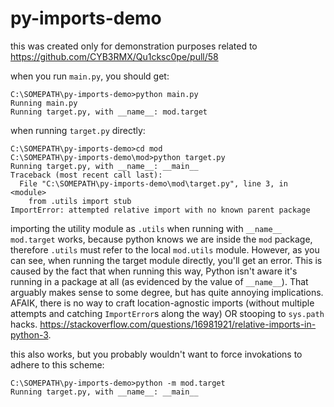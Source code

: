 # py-imports-demo
this was created only for demonstration purposes related to https://github.com/CYB3RMX/Qu1cksc0pe/pull/58

when you run `main.py`, you should get:
```
C:\SOMEPATH\py-imports-demo>python main.py
Running main.py
Running target.py, with __name__: mod.target
```

when running `target.py` directly:
```
C:\SOMEPATH\py-imports-demo>cd mod
C:\SOMEPATH\py-imports-demo\mod>python target.py
Running target.py, with __name__: __main__
Traceback (most recent call last):
  File "C:\SOMEPATH\py-imports-demo\mod\target.py", line 3, in <module>
    from .utils import stub
ImportError: attempted relative import with no known parent package
```

importing the utility module as `.utils` when running with `__name__` `mod.target` works, because python knows we are inside the `mod` package, therefore `.utils` must refer to the local `mod.utils` module.
However, as you can see, when running the target module directly, you'll get an error.
This is caused by the fact that when running this way, Python isn't aware it's running in a package at all (as evidenced by the value of `__name__`).
That arguably makes sense to some degree, but has quite annoying implications. AFAIK, there is no way to craft location-agnostic imports (without multiple attempts and catching `ImportError`s along the way) OR stooping to `sys.path` hacks. https://stackoverflow.com/questions/16981921/relative-imports-in-python-3.

this also works, but you probably wouldn't want to force invokations to adhere to this scheme:
```
C:\SOMEPATH\py-imports-demo>python -m mod.target
Running target.py, with __name__: __main__
```
